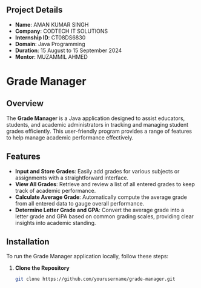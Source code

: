 ## Project Details

- **Name**: AMAN KUMAR SINGH
- **Company**: CODTECH IT SOLUTIONS
- **Internship ID**: CT08DS6830
- **Domain**: Java Programming
- **Duration**: 15 August to 15 September 2024
- **Mentor**: MUZAMMIL AHMED

# Grade Manager

## Overview

The **Grade Manager** is a Java application designed to assist educators, students, and academic administrators in tracking and managing student grades efficiently. This user-friendly program provides a range of features to help manage academic performance effectively.

## Features

- **Input and Store Grades**: Easily add grades for various subjects or assignments with a straightforward interface.
- **View All Grades**: Retrieve and review a list of all entered grades to keep track of academic performance.
- **Calculate Average Grade**: Automatically compute the average grade from all entered data to gauge overall performance.
- **Determine Letter Grade and GPA**: Convert the average grade into a letter grade and GPA based on common grading scales, providing clear insights into academic standing.

## Installation

To run the Grade Manager application locally, follow these steps:

1. **Clone the Repository**

   ```bash
   git clone https://github.com/yourusername/grade-manager.git
